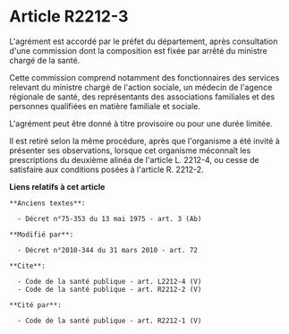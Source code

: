 # Article R2212-3

L'agrément est accordé par le préfet du département, après consultation d'une commission dont la composition est fixée par
arrêté du ministre chargé de la santé. 

Cette commission comprend notamment des fonctionnaires des services relevant du ministre chargé de l'action sociale, un
médecin de l'agence régionale de santé, des représentants des associations familiales et des personnes qualifiées en matière
familiale et sociale.

L'agrément peut être donné à titre provisoire ou pour une durée limitée. 

Il est retiré selon la même procédure, après que l'organisme a été invité à présenter ses observations, lorsque cet organisme
méconnaît les prescriptions du deuxième alinéa de l'article L. 2212-4, ou cesse de satisfaire aux conditions posées à
l'article R. 2212-2.

**Liens relatifs à cet article**

	**Anciens textes**:

	  - Décret n°75-353 du 13 mai 1975 - art. 3 (Ab)

	**Modifié par**:

	  - Décret n°2010-344 du 31 mars 2010 - art. 72

	**Cite**:

	  - Code de la santé publique - art. L2212-4 (V)
	  - Code de la santé publique - art. R2212-2 (V)

	**Cité par**:

	  - Code de la santé publique - art. R2212-1 (V)
